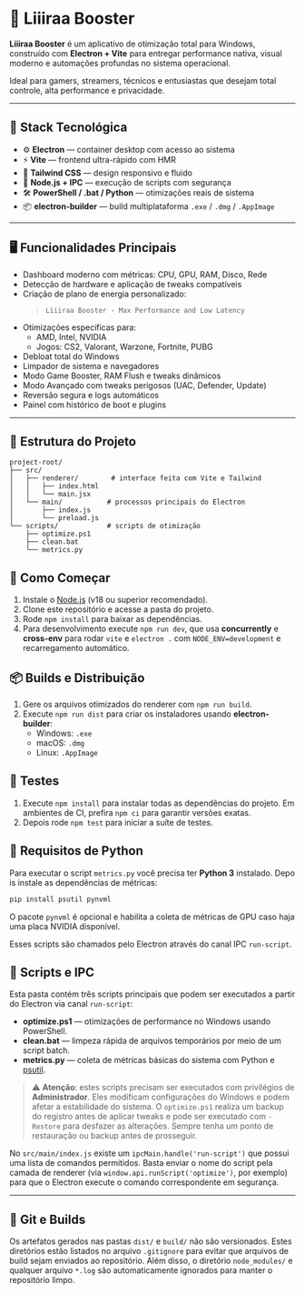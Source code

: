 # 🚀 Liiiraa Booster

**Liiiraa Booster** é um aplicativo de otimização total para Windows, construído com **Electron + Vite** para entregar performance nativa, visual moderno e automações profundas no sistema operacional.

Ideal para gamers, streamers, técnicos e entusiastas que desejam total controle, alta performance e privacidade.

---

## 🧰 Stack Tecnológica

- ⚙️ **Electron** — container desktop com acesso ao sistema
- ⚡ **Vite** — frontend ultra-rápido com HMR
- 🎨 **Tailwind CSS** — design responsivo e fluido
- 🔌 **Node.js + IPC** — execução de scripts com segurança
- 🛠️ **PowerShell / .bat / Python** — otimizações reais de sistema
- 📦 **electron-builder** — build multiplataforma `.exe` / `.dmg` / `.AppImage`

---

## 🖥️ Funcionalidades Principais

- Dashboard moderno com métricas: CPU, GPU, RAM, Disco, Rede
- Detecção de hardware e aplicação de tweaks compatíveis
- Criação de plano de energia personalizado:
  > `Liiiraa Booster - Max Performance and Low Latency`
- Otimizações específicas para:
  - AMD, Intel, NVIDIA
  - Jogos: CS2, Valorant, Warzone, Fortnite, PUBG
- Debloat total do Windows
- Limpador de sistema e navegadores
- Modo Game Booster, RAM Flush e tweaks dinâmicos
- Modo Avançado com tweaks perigosos (UAC, Defender, Update)
- Reversão segura e logs automáticos
- Painel com histórico de boot e plugins

---

## 📁 Estrutura do Projeto

```text
project-root/
├── src/
│   ├── renderer/        # interface feita com Vite e Tailwind
│   │   ├── index.html
│   │   └── main.jsx
│   └── main/           # processos principais do Electron
│       ├── index.js
│       └── preload.js
└── scripts/            # scripts de otimização
    ├── optimize.ps1
    ├── clean.bat
    └── metrics.py
```

## 🚀 Como Começar

1. Instale o [Node.js](https://nodejs.org/) (v18 ou superior recomendado).
2. Clone este repositório e acesse a pasta do projeto.
3. Rode `npm install` para baixar as dependências.
4. Para desenvolvimento execute `npm run dev`, que usa **concurrently** e **cross-env** para rodar `vite` e `electron .` com `NODE_ENV=development` e recarregamento automático.


## 📦 Builds e Distribuição

1. Gere os arquivos otimizados do renderer com `npm run build`.
2. Execute `npm run dist` para criar os instaladores usando **electron-builder**:
   - Windows: `.exe`
   - macOS: `.dmg`
   - Linux: `.AppImage`

## 🧪 Testes

1. Execute `npm install` para instalar todas as dependências do projeto.
   Em ambientes de CI, prefira `npm ci` para garantir versões exatas.
2. Depois rode `npm test` para iniciar a suíte de testes.

## 🐍 Requisitos de Python


Para executar o script `metrics.py` você precisa ter **Python 3** instalado. Depo
is instale as dependências de métricas:

```bash
pip install psutil pynvml
```

O pacote `pynvml` é opcional e habilita a coleta de métricas de GPU caso haja
uma placa NVIDIA disponível.

Esses scripts são chamados pelo Electron através do canal IPC `run-script`.

## 📝 Scripts e IPC

Esta pasta contém três scripts principais que podem ser executados a partir do
Electron via canal `run-script`:

- **optimize.ps1** — otimizações de performance no Windows usando PowerShell.
- **clean.bat** — limpeza rápida de arquivos temporários por meio de um script
  batch.
- **metrics.py** — coleta de métricas básicas do sistema com Python e
  [psutil](https://pypi.org/project/psutil/).

> ⚠️ **Atenção**: estes scripts precisam ser executados com privilégios de
> **Administrador**. Eles modificam configurações do Windows e podem afetar a
> estabilidade do sistema. O `optimize.ps1` realiza um backup do registro antes
> de aplicar tweaks e pode ser executado com `-Restore` para desfazer as
> alterações. Sempre tenha um ponto de restauração ou backup antes de prosseguir.

No `src/main/index.js` existe um `ipcMain.handle('run-script')` que possui uma
lista de comandos permitidos. Basta enviar o nome do script pela camada de
renderer (via `window.api.runScript('optimize')`, por exemplo) para que o
Electron execute o comando correspondente em segurança.


---

## 📂 Git e Builds

Os artefatos gerados nas pastas `dist/` e `build/` não são versionados. Estes diretórios estão listados no arquivo `.gitignore` para evitar que arquivos de build sejam enviados ao repositório. Além disso, o diretório `node_modules/` e qualquer arquivo `*.log` são automaticamente ignorados para manter o repositório limpo.
